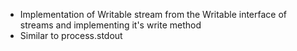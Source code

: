 - Implementation of Writable stream from the Writable interface of streams and implementing it's write method
- Similar to process.stdout
  